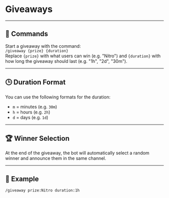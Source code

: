 # Giveaways

---

## 🤖 Commands

Start a giveaway with the command:  
`/giveaway {prize} {duration}`  
Replace `{prize}` with what users can win (e.g. "Nitro") and `{duration}` with how long the giveaway should last (e.g. "1h", "2d", "30m").

---

## 🕒 Duration Format

You can use the following formats for the duration:

- `m` = minutes (e.g. `30m`)
- `h` = hours (e.g. `2h`)
- `d` = days (e.g. `1d`)

---

## 🏆 Winner Selection

At the end of the giveaway, the bot will automatically select a random winner and announce them in the same channel.

---

## 📝 Example

```bash
/giveaway prize:Nitro duration:1h
